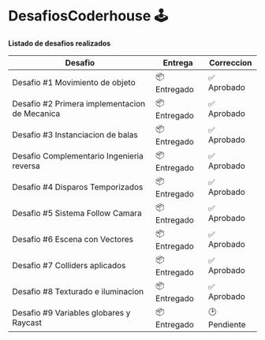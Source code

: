 # DesafiosCoderhouse 🕹️
**Listado de desafios realizados**

| Desafio | Entrega | Correccion |
|--|--|--|
|Desafio #1 Movimiento de objeto | 📦 Entregado | ✅ Aprobado|
|Desafio #2 Primera implementacion de Mecanica | 📦 Entregado | ✅ Aprobado| 
|Desafio #3 Instanciacion de balas | 📦 Entregado | ✅ Aprobado|
|Desafio Complementario Ingenieria reversa | 📦 Entregado | ✅ Aprobado|
|Desafio #4 Disparos Temporizados | 📦 Entregado | ✅ Aprobado|
|Desafio #5 Sistema Follow Camara | 📦 Entregado | ✅ Aprobado |
|Desafio #6 Escena con Vectores | 📦 Entregado | ✅ Aprobado |
|Desafio #7 Colliders aplicados | 📦 Entregado  | ✅ Aprobado |
|Desafio #8 Texturado e iluminacion | 📦 Entregado | ✅ Aprobado |
|Desafio #9 Variables globares y Raycast | 📦 Entregado | 🕑Pendiente |
